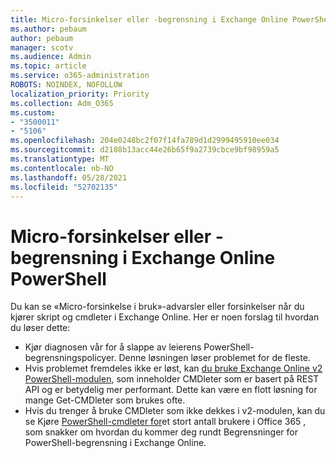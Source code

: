 ```yaml
---
title: Micro-forsinkelser eller -begrensning i Exchange Online PowerShell
ms.author: pebaum
author: pebaum
manager: scotv
ms.audience: Admin
ms.topic: article
ms.service: o365-administration
ROBOTS: NOINDEX, NOFOLLOW
localization_priority: Priority
ms.collection: Adm_O365
ms.custom:
- "3500011"
- "5106"
ms.openlocfilehash: 204e0248bc2f07f14fa789d1d2999495910ee034
ms.sourcegitcommit: d2108b13acc44e26b65f9a2739cbce9bf98959a5
ms.translationtype: MT
ms.contentlocale: nb-NO
ms.lasthandoff: 05/28/2021
ms.locfileid: "52702135"
---
```

# <a name="micro-delays-or-throttling-in-exchange-online-powershell"></a>Micro-forsinkelser eller -begrensning i Exchange Online PowerShell

Du kan se «Micro-forsinkelse i bruk»-advarsler eller forsinkelser når du kjører skript og cmdleter i Exchange Online. Her er noen forslag til hvordan du løser dette:

- Kjør diagnosen vår for å slappe av leierens PowerShell-begrensningspolicyer. Denne løsningen løser problemet for de fleste.
- Hvis problemet fremdeles ikke er løst, kan [du bruke Exchange Online v2 PowerShell-modulen](/powershell/exchange/exchange-online/exchange-online-powershell-v2/exchange-online-powershell-v2?view=exchange-ps&preserve-view=true), som inneholder CMDleter som er basert på REST API og er betydelig mer performant. Dette kan være en flott løsning for mange Get-CMDleter som brukes ofte.
- Hvis du trenger å bruke CMDleter som ikke dekkes i v2-modulen, kan du se Kjøre [PowerShell-cmdleter for](https://techcommunity.microsoft.com/t5/exchange-team-blog/updated-running-powershell-cmdlets-for-large-numbers-of-users-in/ba-p/1000628#)et stort antall brukere i Office 365 , som snakker om hvordan du kommer deg rundt Begrensninger for PowerShell-begrensning i Exchange Online.
